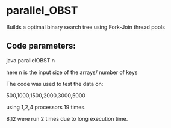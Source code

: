 # parallel_OBST
Builds a optimal binary search tree using Fork-Join thread pools


## Code parameters:

java parallelOBST n

here n is the input size of the arrays/ number of keys

The code was used to test the data on:

500,1000,1500,2000,3000,5000

using 1,2,4 processors 19 times.

8,12 were run 2 times due to long execution time.
